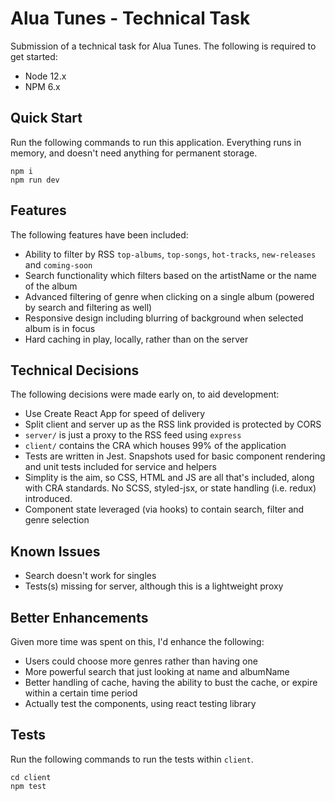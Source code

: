 # Alua Tunes - Technical Task

Submission of a technical task for Alua Tunes. The following is required to get started:

- Node 12.x
- NPM 6.x

## Quick Start

Run the following commands to run this application. Everything runs in memory, and doesn't need anything for permanent storage.

```
npm i
npm run dev
```

## Features

The following features have been included:

- Ability to filter by RSS `top-albums`, `top-songs`, `hot-tracks`, `new-releases` and `coming-soon`
- Search functionality which filters based on the artistName or the name of the album
- Advanced filtering of genre when clicking on a single album (powered by search and filtering as well)
- Responsive design including blurring of background when selected album is in focus
- Hard caching in play, locally, rather than on the server

## Technical Decisions

The following decisions were made early on, to aid development:

- Use Create React App for speed of delivery
- Split client and server up as the RSS link provided is protected by CORS
- `server/` is just a proxy to the RSS feed using `express`
- `client/` contains the CRA which houses 99% of the application
- Tests are written in Jest. Snapshots used for basic component rendering and unit tests included for service and helpers
- Simplity is the aim, so CSS, HTML and JS are all that's included, along with CRA standards. No SCSS, styled-jsx, or state handling (i.e. redux) introduced.
- Component state leveraged (via hooks) to contain search, filter and genre selection

## Known Issues

- Search doesn't work for singles
- Tests(s) missing for server, although this is a lightweight proxy

## Better Enhancements

Given more time was spent on this, I'd enhance the following:

- Users could choose more genres rather than having one
- More powerful search that just looking at name and albumName
- Better handling of cache, having the ability to bust the cache, or expire within a certain time period
- Actually test the components, using react testing library

## Tests

Run the following commands to run the tests within `client`.

```
cd client
npm test
```

